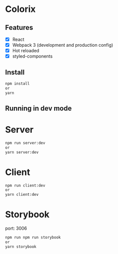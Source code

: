 # Colorix

## Features

- [x] React
- [x] Webpack 3 (development and production config)
- [x] Hot reloaded
- [x] styled-components

## Install

```bash
npm install
or
yarn
```

## Running in dev mode

# Server

```bash
npm run server:dev
or
yarn server:dev
```

# Client

```bash
npm run client:dev
or
yarn client:dev
```

# Storybook
port: 3006

```bash
npm run npm run storybook
or
yarn storybook
```